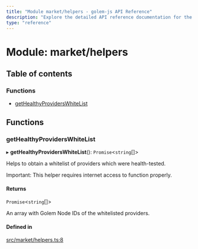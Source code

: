 ```yaml
---
title: "Module market/helpers - golem-js API Reference"
description: "Explore the detailed API reference documentation for the Module market/helpers within the golem-js SDK for the Golem Network."
type: "reference"
---
```

# Module: market/helpers

## Table of contents

### Functions

- [getHealthyProvidersWhiteList](market_helpers#gethealthyproviderswhitelist)

## Functions

### getHealthyProvidersWhiteList

▸ **getHealthyProvidersWhiteList**(): `Promise`<`string`[]\>

Helps to obtain a whitelist of providers which were health-tested.

Important: This helper requires internet access to function properly.

#### Returns

`Promise`<`string`[]\>

An array with Golem Node IDs of the whitelisted providers.

#### Defined in

[src/market/helpers.ts:8](https://github.com/golemfactory/golem-js/blob/e7ac9e9/src/market/helpers.ts#L8)
